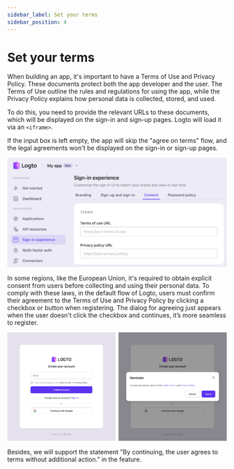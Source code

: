 ```yaml
---
sidebar_label: Set your terms
sidebar_position: 4
---
```


# Set your terms

When building an app, it's important to have a Terms of Use and Privacy Policy. These documents protect both the app developer and the user. The Terms of Use outline the rules and regulations for using the app, while the Privacy Policy explains how personal data is collected, stored, and used.

To do this, you need to provide the relevant URLs to these documents, which will be displayed on the sign-in and sign-up pages. Logto will load it via an `<iframe>`.

If the input box is left empty, the app will skip the "agree on terms" flow, and the legal agreements won't be displayed on the sign-in or sign-up pages.

![Set your terms](./assets/sie-terms.png)

In some regions, like the European Union, it's required to obtain explicit consent from users before collecting and using their personal data. To comply with these laws, in the default flow of Logto, users must confirm their agreement to the Terms of Use and Privacy Policy by clicking a checkbox or button when registering. The dialog for agreeing just appears when the user doesn't click the checkbox and continues, it’s more seamless to register.

![Terms of SIE flow](./assets/sie-terms-sie-flow.png)

Besides, we will support the statement "By continuing, the user agrees to terms without additional action.” in the feature.

